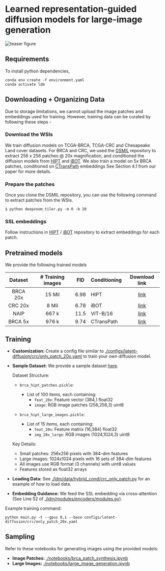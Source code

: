 # Learned representation-guided diffusion models for large-image generation


![teaser figure](./teaser.png)
## Requirements
To install python dependencies, 

```
conda env create -f environment.yaml
conda activate ldm
```

## Downloading + Organizing Data

Due to storage limitations, we cannot upload the image patches and embeddings used for training. However, training data can be curated by following these steps - 

### Download the WSIs


We train diffusion models on TCGA-BRCA, TCGA-CRC and Chesapeake Land cover datasets. For BRCA and CRC, we used the [DSMIL](https://github.com/binli123/dsmil-wsi) repository to extract 256 x 256 patches @ 20x magnification, and conditioned the diffusion models from [HIPT](https://github.com/mahmoodlab/HIPT) and [iBOT](https://github.com/owkin/HistoSSLscaling). We also train a model on 5x BRCA patches, conditioned on [CTransPath](https://github.com/Xiyue-Wang/TransPath) embeddings See Section 4.1 from our paper for more details.
 
### Prepare the patches

Once you clone the DSMIL repository, you can use the following command to extract patches from the WSIs. 

```
$ python deepzoom_tiler.py -m 0 -b 20
```

### SSL embeddings

Follow instructions in [HIPT](https://github.com/mahmoodlab/HIPT) / [iBOT](https://github.com/owkin/HistoSSLscaling) repository to extract embeddings for each patch.

## Pretrained models

We provide the following trained models


|  Dataset | # Training  images |  FID | Conditioning | Download link |
|:--------:|:------------------:|:----:|--------------|:-------------:|
| BRCA 20x |       15 Mil       | 6.98 | HIPT         |   [link](https://drive.google.com/drive/folders/1kZ69wVEHV3k3Zr1hgS3kftz9cfNb9BxA?usp=sharing)            |
|  CRC 20x |        8 Mil       | 6.78 | iBOT         |   [link](https://drive.google.com/drive/folders/1r1Kgcgy34rP3O-X4AqhQ09Sf1OZdHvm2?usp=sharing)            |
|   NAIP   |        667 k       | 11.5 | VIT-B/16     |  [link](https://drive.google.com/drive/folders/1mWy5wi-Tcpcb8-0n6eczzyjBoMAdK9fA?usp=sharing)             |
|  BRCA 5x |        976 k       | 9.74 | CTransPath   |  [link](https://drive.google.com/drive/folders/1NL0mpepFzYfrb4tH4NVzAYAWkirMSBuB?usp=sharing)             |




## Training

* **Customization:** Create a config file similar to [./configs/latent-diffusion/crc/only_patch_20x.yaml](./configs/latent-diffusion/crc/only_patch_20x.yaml) to train your own diffusion model.
* **Sample Dataset:** We provide a sample dataset [here](./notebooks/dataset_samples/brca_hipt_patches.pickle).

  Dataset Structure:
  - `brca_hipt_patches.pickle`:
    - List of 100 items, each containing:
      - `feat_20x`: Feature vector (384,) float32
      - `image`: RGB image patches (256,256,3) uint8
  
  - `brca_hipt_large_images.pickle`:
    - List of 15 items, each containing:
      - `feat_20x`: Feature matrix (16,384) float32
      - `img_20x_large`: RGB images (1024,1024,3) uint8

  Key Details:
  - Small patches: 256x256 pixels with 384-dim features
  - Large images: 1024x1024 pixels with 16 sets of 384-dim features
  - All images use RGB format (3 channels) with uint8 values
  - Features stored as float32 arrays

* **Loading Data:** See [./ldm/data/hybrid_cond/crc_only_patch.py](./ldm/data/hybrid_cond/crc_only_patch.py) for an example of how to load data.
* **Embedding Guidance:** We feed the SSL embedding via cross-attention (See Line 52 of [./ldm/modules/encoders/modules.py](./ldm/modules/encoders/modules.py)).


Example training command:

```
python main.py -t --gpus 0,1 --base configs/latent-diffusion/crc/only_patch_20x.yaml
```

## Sampling

Refer to these notebooks for generating images using the provided models:

* **Image Patches:** [./notebooks/brca_patch_synthesis.ipynb](./notebooks/brca_patch_synthesis.ipynb)
* **Large Images:** [./notebooks/large_image_generation.ipynb](./notebooks/large_image_generation.ipynb)

